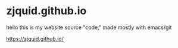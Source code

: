 # zjquid.github.io

hello this is my website source "code," made mostly with emacs/git

https://zjquid.github.io/